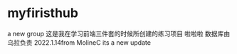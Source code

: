 # myfiristhub
a new group
这是我在学习前端三件套的时候所创建的练习项目
啦啦啦
数据库由乌拉负责
2022.1.14from MolineC its a new update

